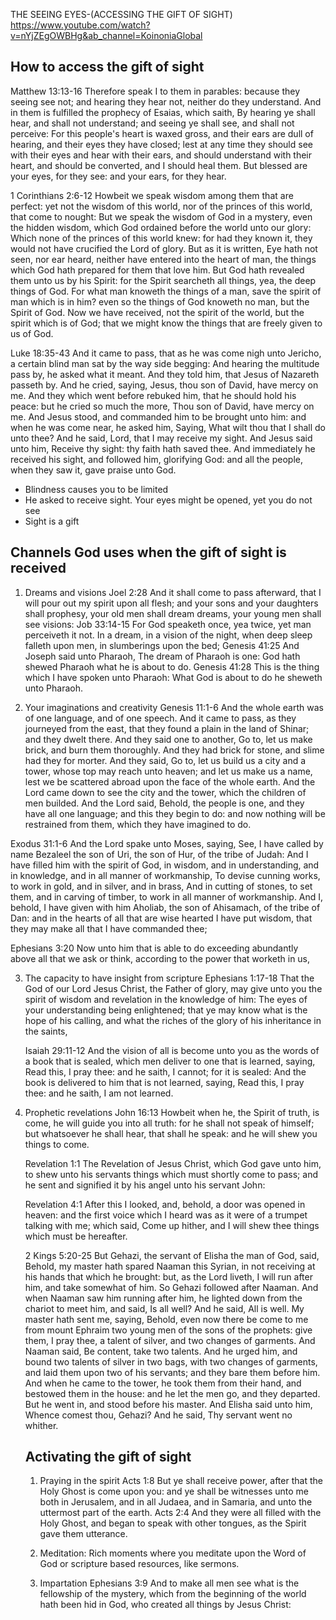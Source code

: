 THE SEEING EYES-(ACCESSING THE GIFT OF SIGHT)
https://www.youtube.com/watch?v=nYjZEgOWBHg&ab_channel=KoinoniaGlobal

## How to access the gift of sight
Matthew 13:13-16 Therefore speak I to them in parables: because they seeing see not; and hearing they hear not, neither do they understand.
And in them is fulfilled the prophecy of Esaias, which saith, By hearing ye shall hear, and shall not understand; and seeing ye shall see, and shall not perceive:
For this people's heart is waxed gross, and their ears are dull of hearing, and their eyes they have closed; lest at any time they should see with their eyes and hear with their ears, and should understand with their heart, and should be converted, and I should heal them.
But blessed are your eyes, for they see: and your ears, for they hear.

1 Corinthians 2:6-12 Howbeit we speak wisdom among them that are perfect: yet not the wisdom of this world, nor of the princes of this world, that come to nought:
But we speak the wisdom of God in a mystery, even the hidden wisdom, which God ordained before the world unto our glory:
Which none of the princes of this world knew: for had they known it, they would not have crucified the Lord of glory.
But as it is written, Eye hath not seen, nor ear heard, neither have entered into the heart of man, the things which God hath prepared for them that love him.
But God hath revealed them unto us by his Spirit: for the Spirit searcheth all things, yea, the deep things of God.
For what man knoweth the things of a man, save the spirit of man which is in him? even so the things of God knoweth no man, but the Spirit of God.
Now we have received, not the spirit of the world, but the spirit which is of God; that we might know the things that are freely given to us of God.

Luke 18:35-43 And it came to pass, that as he was come nigh unto Jericho, a certain blind man sat by the way side begging:
And hearing the multitude pass by, he asked what it meant.
And they told him, that Jesus of Nazareth passeth by.
And he cried, saying, Jesus, thou son of David, have mercy on me.
And they which went before rebuked him, that he should hold his peace: but he cried so much the more, Thou son of David, have mercy on me.
And Jesus stood, and commanded him to be brought unto him: and when he was come near, he asked him,
Saying, What wilt thou that I shall do unto thee? And he said, Lord, that I may receive my sight.
And Jesus said unto him, Receive thy sight: thy faith hath saved thee.
And immediately he received his sight, and followed him, glorifying God: and all the people, when they saw it, gave praise unto God.
- Blindness causes you to be limited
- He asked to receive sight. Your eyes might be opened, yet you do not see
- Sight is a gift

## Channels God uses when the gift of sight is received
1. Dreams and visions
   Joel 2:28 And it shall come to pass afterward, that I will pour out my spirit upon all flesh; and your sons and your daughters shall prophesy, your old men shall dream dreams, your young men shall see visions:
   Job 33:14-15 For God speaketh once, yea twice, yet man perceiveth it not.
   In a dream, in a vision of the night, when deep sleep falleth upon men, in slumberings upon the bed;
   Genesis 41:25 And Joseph said unto Pharaoh, The dream of Pharaoh is one: God hath shewed Pharaoh what he is about to do.
   Genesis 41:28 This is the thing which I have spoken unto Pharaoh: What God is about to do he sheweth unto Pharaoh.

2. Your imaginations and creativity
   Genesis 11:1-6 And the whole earth was of one language, and of one speech.
  And it came to pass, as they journeyed from the east, that they found a plain in the land of Shinar; and they dwelt there.
  And they said one to another, Go to, let us make brick, and burn them thoroughly. And they had brick for stone, and slime had they for morter.
  And they said, Go to, let us build us a city and a tower, whose top may reach unto heaven; and let us make us a name, lest we be scattered abroad upon the face of the whole earth.
  And the Lord came down to see the city and the tower, which the children of men builded.
  And the Lord said, Behold, the people is one, and they have all one language; and this they begin to do: and now nothing will be restrained from them, which they have imagined to do.

  Exodus 31:1-6 And the Lord spake unto Moses, saying,
  See, I have called by name Bezaleel the son of Uri, the son of Hur, of the tribe of Judah:
  And I have filled him with the spirit of God, in wisdom, and in understanding, and in knowledge, and in all manner of workmanship,
  To devise cunning works, to work in gold, and in silver, and in brass,
  And in cutting of stones, to set them, and in carving of timber, to work in all manner of workmanship.
  And I, behold, I have given with him Aholiab, the son of Ahisamach, of the tribe of Dan: and in the hearts of all that are wise hearted I have put wisdom, that they may make all that I have commanded thee;

  Ephesians 3:20 Now unto him that is able to do exceeding abundantly above all that we ask or think, according to the power that worketh in us,
  
3. The capacity to have insight from scripture
  Ephesians 1:17-18 That the God of our Lord Jesus Christ, the Father of glory, may give unto you the spirit of wisdom and revelation in the knowledge of him:
  The eyes of your understanding being enlightened; that ye may know what is the hope of his calling, and what the riches of the glory of his inheritance in the saints,

   Isaiah 29:11-12 And the vision of all is become unto you as the words of a book that is sealed, which men deliver to one that is learned, saying, Read this, I pray thee: and he saith, I cannot; for it is sealed:
   And the book is delivered to him that is not learned, saying, Read this, I pray thee: and he saith, I am not learned.

4. Prophetic revelations
   John 16:13 Howbeit when he, the Spirit of truth, is come, he will guide you into all truth: for he shall not speak of himself; but whatsoever he shall hear, that shall he speak: and he will shew you things to come.

   Revelation 1:1 The Revelation of Jesus Christ, which God gave unto him, to shew unto his servants things which must shortly come to pass; and he sent and signified it by his angel unto his servant John:

   Revelation 4:1 After this I looked, and, behold, a door was opened in heaven: and the first voice which I heard was as it were of a trumpet talking with me; which said, Come up hither, and I will shew thee things which must be hereafter.

   2 Kings 5:20-25 But Gehazi, the servant of Elisha the man of God, said, Behold, my master hath spared Naaman this Syrian, in not receiving at his hands that which he brought: but, as the Lord liveth, I will run after him, and take somewhat of him.
   So Gehazi followed after Naaman. And when Naaman saw him running after him, he lighted down from the chariot to meet him, and said, Is all well?
   And he said, All is well. My master hath sent me, saying, Behold, even now there be come to me from mount Ephraim two young men of the sons of the prophets: give them, I pray thee, a talent of silver, and two changes of garments.
   And Naaman said, Be content, take two talents. And he urged him, and bound two talents of silver in two bags, with two changes of garments, and laid them upon two of his servants; and they bare them before him.
   And when he came to the tower, he took them from their hand, and bestowed them in the house: and he let the men go, and they departed.
   But he went in, and stood before his master. And Elisha said unto him, Whence comest thou, Gehazi? And he said, Thy servant went no whither.


   ## Activating the gift of sight
   1. Praying in the spirit
      Acts 1:8 But ye shall receive power, after that the Holy Ghost is come upon you: and ye shall be witnesses unto me both in Jerusalem, and in all Judaea, and in Samaria, and unto the uttermost part of the earth.
      Acts 2:4 And they were all filled with the Holy Ghost, and began to speak with other tongues, as the Spirit gave them utterance.

   2. Meditation: Rich moments where you meditate upon the Word of God or scripture based resources, like sermons.
   3. Impartation
      Ephesians 3:9 And to make all men see what is the fellowship of the mystery, which from the beginning of the world hath been hid in God, who created all things by Jesus Christ:
